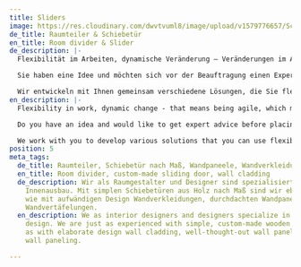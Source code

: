 ```yaml
---
title: Sliders
image: https://res.cloudinary.com/dwvtvuml8/image/upload/v1579776657/Schiebetuer-nach-Ma%C3%9F-Uebergroe%C3%9Fe_u69dez.jpg
de_title: Raumteiler & Schiebetür
en_title: Room divider & Slider
de_description: |-
  Flexibilität im Arbeiten, dynamische Veränderung – Veränderungen im Alltag – Agilität zieht sich zunehmend durch unser Leben. Daraus resultieren sich stetig verändernde Anforderungen an einzelne Räume. Raumlösungen können sich diesem steten Wandel anpassen, Wände müssen deshalb nicht eingerissen werden. Als interessante Alternative bieten wir Schiebetüren und Raumteiler nach Maß, maximale Flexibilität und einen hohen ästhetischen Mehrwert in Ihren Räumen. Ganz nach persönlichem Geschmack und Bedürfnissen können Sie Bereiche Ihres Innenausbaus neu definieren und Räume unabhängig zonieren.

  Sie haben eine Idee und möchten sich vor der Beauftragung einen Expertenrat einholen? Wir als Raumgestalter und Designer sind spezialisiert auf den exklusiven Innenausbau. Mit simplen Schiebetüren aus Holz nach Maß sind wir ebenso erfahren wie mit aufwändigen Design Wandverkleidungen, durchdachten Wandpaneelen und hochwertigen Wandvertäfelungen.

  Wir entwickeln mit Ihnen gemeinsam verschiedene Lösungen, die Sie flexibel und dauerhaft in Ihrer Immobilie zum Einsatz bringen können.
en_description: |-
  Flexibility in work, dynamic change - that means being agile, which means more and more demands on individual rooms and structures in our daily life. Room solutions can adapt to this constant change, so you don’t have to tear down walls. We offer custom-made sliding doors and room dividers providing maximum flexibility and an added aesthetical value to your rooms. You can redefine your interior design and partition your space according to your personal taste.

  Do you have an idea and would like to get expert advice before placing your order? We specialize in exclusive interior design and are happy to be of service. We have extensive experience in all types of room dividers, e.g. simple sliding doors made of wood, elaborate wall cladding, well thought-out wall panels, or high-quality wall paneling.

  We work with you to develop various solutions that you can use flexibly and/or permanently in your home.
position: 5
meta_tags:
  de_title: Raumteiler, Schiebetür nach Maß, Wandpaneele, Wandverkleidungen
  en_title: Room divider, custom-made sliding door, wall cladding
  de_description: Wir als Raumgestalter und Designer sind spezialisiert auf den exklusiven
    Innenausbau. Mit simplen Schiebetüren aus Holz nach Maß sind wir ebenso erfahren
    wie mit aufwändigen Design Wandverkleidungen, durchdachten Wandpaneelen und hochwertigen
    Wandvertäfelungen.
  en_description: We as interior designers and designers specialize in exclusive interior
    design. We are just as experienced with simple, custom-made wooden sliding doors
    as with elaborate design wall cladding, well-thought-out wall panels and high-quality
    wall paneling.

---
```

